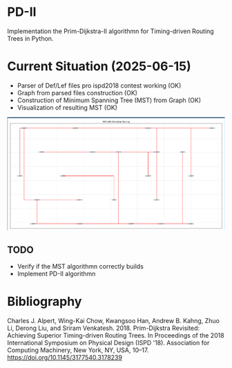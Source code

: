 # PD-II

Implementation the Prim-Dijkstra-II algorithmn for Timing-driven Routing Trees in Python.


# Current Situation (2025-06-15)

- Parser of Def/Lef files pro ispd2018 contest working (OK)
- Graph from parsed files construction (OK)
- Construction of Minimum Spanning Tree (MST) from Graph (OK)
- Visualization of resulting MST (OK)

![Working Minimum Spanning Tree](imgs/mst-2025-06-15.png "Working Minimum Spanning Tree")


## TODO


- Verify if the MST algorithmn correctly builds 
- Implement PD-II algorithmn





# Bibliography

Charles J. Alpert, Wing-Kai Chow, Kwangsoo Han, Andrew B. Kahng, Zhuo Li, Derong Liu, and Sriram Venkatesh. 2018. Prim-Dijkstra Revisited: Achieving Superior Timing-driven Routing Trees. In Proceedings of the 2018 International Symposium on Physical Design (ISPD '18). Association for Computing Machinery, New York, NY, USA, 10–17. https://doi.org/10.1145/3177540.3178239
